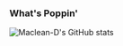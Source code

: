 ### What's Poppin'
![Maclean-D's GitHub stats](https://github-readme-stats.vercel.app/api?username=Maclean-D&count_private=true&show_icons=true)
